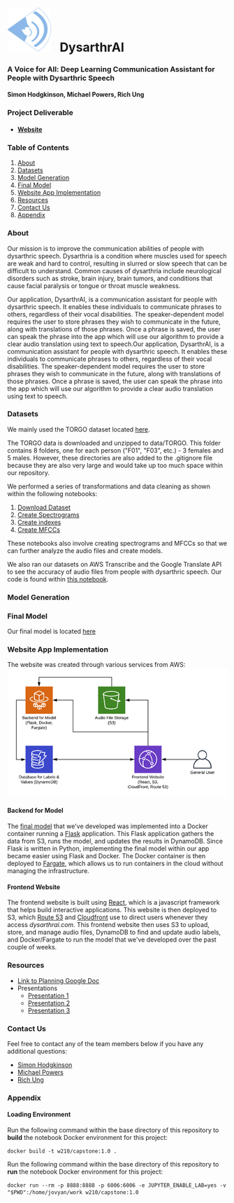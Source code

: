 # <img src="./dysarthrai-website/src/images/favicon.png" width="100"> &nbsp; DysarthrAI

### A Voice for All: Deep Learning Communication Assistant for People with Dysarthric Speech

#### Simon Hodgkinson, Michael Powers, Rich Ung

### Project Deliverable

* #### [Website](https://dysarthrai.com/)

### Table of Contents

1. [About](#about)
1. [Datasets](#datasets)
1. [Model Generation](#model-generation)
1. [Final Model](#final-model)
1. [Website App Implementation](#website-app-implementation)
1. [Resources](#resources)
1. [Contact Us](#contact-us)
1. [Appendix](#appendix)

### About

Our mission is to improve the communication abilities of people with dysarthric speech. Dysarthria is a condition where muscles used for speech are weak and hard to control, resulting in slurred or slow speech that can be difficult to understand. Common causes of dysarthria include neurological disorders such as stroke, brain injury, brain tumors, and conditions that cause facial paralysis or tongue or throat muscle weakness.

Our application, DysarthrAI, is a communication assistant for people with dysarthric speech. It enables these individuals to communicate phrases to others, regardless of their vocal disabilities. The speaker-dependent model requires the user to store phrases they wish to communicate in the future, along with translations of those phrases. Once a phrase is saved, the user can speak the phrase into the app which will use our algorithm to provide a clear audio translation using text to speech.Our application, DysarthrAI, is a communication assistant for people with dysarthric speech. It enables these individuals to communicate phrases to others, regardless of their vocal disabilities. The speaker-dependent model requires the user to store phrases they wish to communicate in the future, along with translations of those phrases. Once a phrase is saved, the user can speak the phrase into the app which will use our algorithm to provide a clear audio translation using text to speech.

### Datasets

We mainly used the TORGO dataset located [here](http://www.cs.toronto.edu/~complingweb/data/TORGO/torgo.html).

The TORGO data is downloaded and unzipped to data/TORGO. This folder contains 8 folders, one for each person ("F01", "F03", etc.) - 3 females and 5 males. However, these directories are also added to the .gitignore file because they are also very large and would take up too much space within our repository.

We performed a series of transformations and data cleaning as shown within the following notebooks:

1. [Download Dataset](./0_load_dataset.ipynb)
1. [Create Spectrograms](./1_create_spectrograms.ipynb)
1. [Create indexes](./2_create_index.ipynb)
1. [Create MFCCs](./4_create_MFCCs.ipynb)

These notebooks also involve creating spectrograms and MFCCs so that we can further analyze the audio files and create models.

We also ran our datasets on AWS Transcribe and the Google Translate API to see the accuracy of audio files from people with dysarthric speech. Our code is found within [this notebook](./3_compare_aws_google.ipynb).

### Model Generation

### Final Model

Our final model is located [here](./models/dtw_dysarthric_speech_all-FINAL.ipynb)

### Website App Implementation

The website was created through various services from AWS:
![Website App Architecture](./assets/web_architecture.png)

#### Backend for Model

The [final model](./models/dtw_dysarthric_speech_all-FINAL.ipynb) that we've developed was implemented into a Docker container running a [Flask](http://flask.pocoo.org/) application. This Flask application gathers the data from S3, runs the model, and updates the results in DynamoDB. Since Flask is written in Python, implementing the final model within our app became easier using Flask and Docker. The Docker container is then deployed to [Fargate](https://aws.amazon.com/fargate/), which allows us to run containers in the cloud without managing the infrastructure.

#### Frontend Website

The frontend website is built using [React](https://reactjs.org/), which is a javascript framework that helps build interactive applications. This website is then deployed to S3, which [Route 53](https://aws.amazon.com/route53/) and [Cloudfront](https://aws.amazon.com/cloudfront/) use to direct users whenever they access *dysarthrai.com*. This frontend website then uses S3 to upload, store, and manage audio files, DynamoDB to find and update audio labels, and Docker/Fargate to run the model that we've developed over the past couple of weeks.

### Resources

* [Link to Planning Google Doc](https://docs.google.com/document/d/1TVl2XQT2vtzYGe07BVmdoNZk0fiAlElBSvRJIO_-4u4/edit#)
* Presentations
  * [Presentation 1](https://docs.google.com/presentation/d/1NoQqhUkKJXRUU2JuhEzIH_LCEC_Ro_iMn56PxdU_Ie4/edit?usp=sharing)
  * [Presentation 2](https://docs.google.com/presentation/d/1oac-m1yD7Rrx0pIOM2_rAOaKrlOFsfEPtlV-CWo0OVI/edit?usp=sharing)
  * [Presentation 3](https://docs.google.com/presentation/d/1ISPXifDLj0iRdMZYYinSMcSSmrMuGREpaNuP8lE0lQ4/edit?usp=sharing)

### Contact Us

Feel free to contact any of the team members below if you have any additional questions:

* [Simon Hodgkinson](https://www.linkedin.com/in/simon-hodgkinson/)
* [Michael Powers](https://www.linkedin.com/in/michael-powers-0552204b/)
* [Rich Ung](https://www.linkedin.com/in/ungrich/)

### Appendix

#### Loading Environment

Run the following command within the base directory of this repository to **build** the notebook Docker environment for this project:
```
docker build -t w210/capstone:1.0 .
```

Run the following command within the base directory of this repository to **run** the notebook Docker environment for this project:
```
docker run --rm -p 8888:8888 -p 6006:6006 -e JUPYTER_ENABLE_LAB=yes -v "$PWD":/home/jovyan/work w210/capstone:1.0
```
